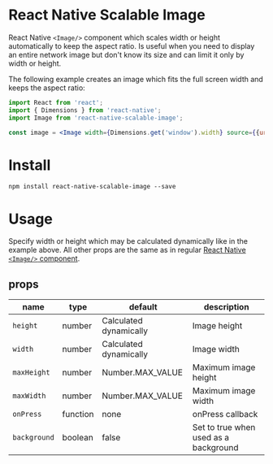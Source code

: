 React Native Scalable Image
===========================
React Native ```<Image/>``` component which scales width or height automatically to keep the aspect ratio. Is useful when you need to display an entire network image but don't know its size and can limit it only by width or height.

The following example creates an image which fits the full screen width and keeps the aspect ratio:

 ```jsx
import React from 'react';
import { Dimensions } from 'react-native';
import Image from 'react-native-scalable-image';

const image = <Image width={Dimensions.get('window').width} source={{uri: '<image uri>'}} />;
 ```


Install
=======
```npm install react-native-scalable-image --save```


Usage
=====

Specify width or height which may be calculated dynamically like in the example above. All other props are the same as in regular [React Native ```<Image/>``` component](https://facebook.github.io/react-native/docs/image.html).

## props

| name          | type      | default                     | description                           |
| ------------- | --------- | --------------------------- | --------------------------------------|
| `height`      | number    | Calculated dynamically      | Image height                          |
| `width`       | number    | Calculated dynamically      | Image width                           |
| `maxHeight`   | number    | Number.MAX_VALUE            | Maximum image height                  |
| `maxWidth`    | number    | Number.MAX_VALUE            | Maximum image width                   |
| `onPress`     | function  | none                        | onPress callback                      |
| `background`  | boolean   | false                       | Set to true when used as a background |
